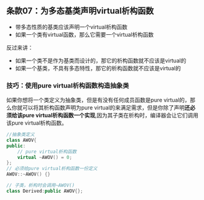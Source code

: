 ## 条款07：为多态基类声明virtual析构函数
* 带多态性质的基类应该声明一个virtual析构函数
* 如果一个类有virtual函数，那么它需要一个virtual析构函数

反过来讲：
* 如果一个类不是作为基类而设计的，那它的析构函数就不应该是virtual的
* 如果一个基类，不具有多态特性，那它的析构函数就不应该是virtual的

### 技巧：使用pure virtual析构函数构造抽象类
如果你想将一个类定义为抽象类，但是有没有任何成员函数是pure virtual的，那么你就可以将其析构函数声明为pure virtual的来满足需求，但是你除了声明**还必须给该pure virtual析构函数一个实现**,因为其子类在析构时，编译器会让它们调用该pure virtual析构函数。
```cpp
//抽象类定义
class AWOV{
public:
	// pure virtual析构函数
	virtual ~AWOV() = 0;
};
// 必须给pure virtual析构函数一份定义
AWOV::~AWOV() {}

// 子类，析构时会调用~AWOV()
class Derived:public AWOV{};
```
